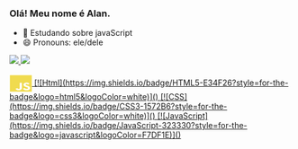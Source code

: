 ### Olá! Meu nome é Alan.

- 🌱 Estudando sobre javaScript 
- 😄 Pronouns: ele/dele

<div>
  <a href="https://github.com/AlanAlves0">
  <img height=180em src="https://github-readme-stats.vercel.app/api?username=AlanAlves0&show_icons=true&theme=merko"/>
  <img height="180em" src="https://github-readme-stats.vercel.app/api/top-langs/?username=AlanAlves0&layout=compact&langs_count=7&theme=dracula"/>
</div>

<div style="display: inline_block"><br>
  <img align="center" alt="Rafa-Js" height="30" width="40" src="https://raw.githubusercontent.com/devicons/devicon/master/icons/javascript/javascript-plain.svg">
   [![Html](https://img.shields.io/badge/HTML5-E34F26?style=for-the-badge&logo=html5&logoColor=white)]()
   [![CSS](https://img.shields.io/badge/CSS3-1572B6?style=for-the-badge&logo=css3&logoColor=white)]()
   [![JavaScript](https://img.shields.io/badge/JavaScript-323330?style=for-the-badge&logo=javascript&logoColor=F7DF1E)]()
</div>
